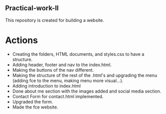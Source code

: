 ## Practical-work-II

This repository is created for building a website.

# Actions

- Creating the folders, HTML documents, and styles.css to have a structure.
- Adding header, footer and nav to the index.html.
- Making the buttons of the nav different.
- Making the structure of the rest of the .html's and upgrading the menu (adding fce to the menu, making menu more visual...).
- Adding introduction to index.html
- Done about me section with the images added and social media section.
- Contact Form for contact.html implemented.
- Upgraded the form.
- Made the fce website.